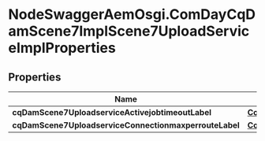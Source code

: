 # NodeSwaggerAemOsgi.ComDayCqDamScene7ImplScene7UploadServiceImplProperties

## Properties

Name | Type | Description | Notes
------------ | ------------- | ------------- | -------------
**cqDamScene7UploadserviceActivejobtimeoutLabel** | [**ConfigNodePropertyInteger**](ConfigNodePropertyInteger.md) |  | [optional] 
**cqDamScene7UploadserviceConnectionmaxperrouteLabel** | [**ConfigNodePropertyInteger**](ConfigNodePropertyInteger.md) |  | [optional] 


